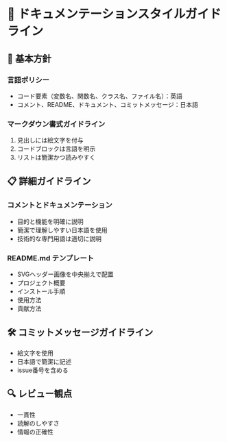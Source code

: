 # 📝 ドキュメンテーションスタイルガイドライン

## 🌟 基本方針

### 言語ポリシー
- コード要素（変数名、関数名、クラス名、ファイル名）：英語
- コメント、README、ドキュメント、コミットメッセージ：日本語

### マークダウン書式ガイドライン
1. 見出しには絵文字を付与
2. コードブロックは言語を明示
3. リストは簡潔かつ読みやすく

## 📋 詳細ガイドライン

### コメントとドキュメンテーション
- 目的と機能を明確に説明
- 簡潔で理解しやすい日本語を使用
- 技術的な専門用語は適切に説明

### README.md テンプレート
- SVGヘッダー画像を中央揃えで配置
- プロジェクト概要
- インストール手順
- 使用方法
- 貢献方法

## 🛠 コミットメッセージガイドライン
- 絵文字を使用
- 日本語で簡潔に記述
- issue番号を含める

## 🔍 レビュー観点
- 一貫性
- 読解のしやすさ
- 情報の正確性
